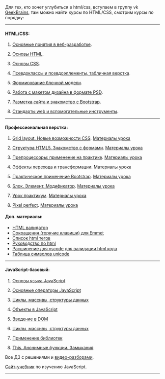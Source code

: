Для тех, кто хочет углубиться в html/css, вступаем в группу vk [GeekBrains](https://vk.com/geekbrainshtmlcss),
там можно найти курсы по HTML/CSS, смотрим курсы по порядку:
___
#### HTML/CSS:

1. [Основные понятия в веб-разработке](https://disk.yandex.ru/d/-lxSgFeJlWMy4Q/%D0%91%D0%B0%D0%B7%D0%BE%D0%B2%D1%8B%D0%B9%20htmlcss.%20%D1%83%D1%80%D0%BE%D0%BA%201.%2013.04.2020%20(%D0%BF%D0%BE%D1%82%D0%BE%D0%BA%2010366).mp4).

2. [Основы HTML](https://disk.yandex.ru/d/-lxSgFeJlWMy4Q/%D0%91%D0%B0%D0%B7%D0%BE%D0%B2%D1%8B%D0%B9%20htmlcss.%20%D1%83%D1%80%D0%BE%D0%BA%202.%2016.04.2020%20(%D0%BF%D0%BE%D1%82%D0%BE%D0%BA%2010366).mp4).

3. [Основы CSS](https://disk.yandex.ru/d/-lxSgFeJlWMy4Q/%D0%91%D0%B0%D0%B7%D0%BE%D0%B2%D1%8B%D0%B9%20htmlcss.%20%D1%83%D1%80%D0%BE%D0%BA%203.%2020.04.2020%20(%D0%BF%D0%BE%D1%82%D0%BE%D0%BA%2010366).mp4).

4. [Псевдоклассы и псевдоэллементы, табличная верстка](https://disk.yandex.ru/d/-lxSgFeJlWMy4Q/%D0%91%D0%B0%D0%B7%D0%BE%D0%B2%D1%8B%D0%B9%20htmlcss.%20%D1%83%D1%80%D0%BE%D0%BA%204.%2026.04.2020%20(%D0%BF%D0%BE%D1%82%D0%BE%D0%BA%2010366).mp4).

5. [Формирование блочной модели](https://disk.yandex.ru/d/-lxSgFeJlWMy4Q/%D0%91%D0%B0%D0%B7%D0%BE%D0%B2%D1%8B%D0%B9%20htmlcss.%20%D1%83%D1%80%D0%BE%D0%BA%205.%2029.04.2020%20(%D0%BF%D0%BE%D1%82%D0%BE%D0%BA%2010366).mp4).

6. [Работа с макетом дизайна в формате PSD](https://disk.yandex.ru/d/-lxSgFeJlWMy4Q/%D0%91%D0%B0%D0%B7%D0%BE%D0%B2%D1%8B%D0%B9%20htmlcss.%20%D1%83%D1%80%D0%BE%D0%BA%206.%2002.05.2020%20(%D0%BF%D0%BE%D1%82%D0%BE%D0%BA%2010366).mp4).

7. [Разметка сайта и знакомство с Bootstrap](https://disk.yandex.ru/d/-lxSgFeJlWMy4Q/%D0%91%D0%B0%D0%B7%D0%BE%D0%B2%D1%8B%D0%B9%20htmlcss.%20%D1%83%D1%80%D0%BE%D0%BA%207.%2006.05.2020%20(%D0%BF%D0%BE%D1%82%D0%BE%D0%BA%2010366).mp4).

8. [Стандарты web и вспомогательные инструменты](https://disk.yandex.ru/d/-lxSgFeJlWMy4Q/%D0%91%D0%B0%D0%B7%D0%BE%D0%B2%D1%8B%D0%B9%20htmlcss.%20%D1%83%D1%80%D0%BE%D0%BA%208.%2009.05.2020%20(%D0%BF%D0%BE%D1%82%D0%BE%D0%BA%2010366).mp4).
___

#### Профессиональная верстка:

1. [Grid layout. Новые возможности CSS](https://youtu.be/5Ijqb1wLcvc). [Материалы урока](https://yadi.sk/d/oFHUPCBXaQT5Zg)

2. [Структура HTML5. Знакомство с формами](https://youtu.be/TBw6Ga1e92k). [Материалы урока](https://yadi.sk/d/yVYXKN39k6v8mQ)

3. [Препроцессоры: применение на практике](https://youtu.be/KARjHRoRe_4). [Материалы урока](https://yadi.sk/d/5a_Ua3XNuCxznw)

4. [Эффекты перехода и трансформации](https://youtu.be/Q0H_DpzuPGE). [Материалы урока](https://yadi.sk/d/U1jJ63VxwMR6GQ)

5. [Практическое применение Bootstrap](https://youtu.be/VDD-4CgY9B4). [Материалы урока](https://yadi.sk/d/UbM1PX9L45RtsA)

6. [Блок. Элемент. Модификатор](https://youtu.be/CML0LNJMwE0). [Материалы урока](https://yadi.sk/d/lIkdckQA4T7BHA)

7. [Урок практикум](https://youtu.be/BhAYL46P3PI). [Материалы урока](https://yadi.sk/d/r_TXrNQ4putCdA)

8. [Pixel perfect](https://youtu.be/kOLM2s20sZY). [Материалы урока](https://yadi.sk/d/rrHm_B4zpGQWZA)

#### Доп. материалы:
- [HTML валидатор](https://validator.w3.org/#validate_by_input)
- [Сокращения (горячие клавиши) для Emmet](https://docs.emmet.io/cheat-sheet/)
- [Список html тегов](https://html5book.ru/html-tags/)
- [Руководство по html](https://developer.mozilla.org/ru/docs/Web/HTML)
- [Расширение для vscode для валидации html кода](https://marketplace.visualstudio.com/items?itemName=Umoxfo.vscode-w3cvalidation)
- [Таблица символов unicode](http://foxtools.ru/Unicode)

___


#### JavaScript-базовый:

1. [Основы языка JavaScript](https://youtu.be/MbRmNGKXVOg)

2. [Основные операторы JavaScript](https://youtu.be/dUlEIwEDkV4)

3. [Циклы, массивы, структуры данных](https://youtu.be/7qpbKy9XS48)

4. [Объекты в JavaScript](https://youtu.be/Su9Gml6xUUU)

5. [Введение в DOM](https://youtu.be/lXJH1l9s214)

6. [Циклы, массивы, структуры данных](https://youtu.be/qdyJkc-BjQA)

7. [Применение библиотек](https://youtu.be/fGTG-mrGpFY)

8. [This. Анонимные функции. Замыкания](https://youtu.be/lXbF_Jta6vQ)

Все ДЗ с решениями и [видео-разборами](https://disk.yandex.ru/d/dNcHjZs3c96ypw).

[Сайт-учебник](https://learn.javascript.ru/) по изучению JavaScript.
___